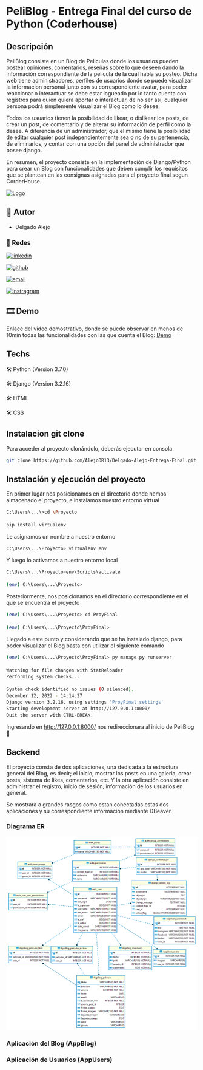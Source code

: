 # PeliBlog - Entrega Final del curso de Python (Coderhouse)
## Descripción 
PeliBlog consiste en un Blog de Peliculas donde los usuarios pueden postear opiniones, comentarios, reseñas sobre lo que deseen dando la información correspondiente de la pelicula de la cual habla su posteo. Dicha web tiene administradores, perfiles de usuarios donde se puede visualizar la informacion personal junto con su correspondiente avatar, para poder reaccionar o interactuar se debe estar logueado por lo tanto cuenta con registros para quien quiera aportar o interactuar, de no ser así, cualquier persona podrá simplemente visualizar el Blog como lo desee. 

Todos los usuarios tienen la posibilidad de likear, o dislikear los posts, de crear un post, de comentarlo y de alterar su información de perfil como la desee. A diferencia de un administrador, que el mismo tiene la posibilidad de editar cualquier post independientemente sea o no de su pertenencia, de eliminarlos, y contar con una opción del panel de administrador que posee django.  

En resumen, el proyecto consiste en la implementación de Django/Python para crear un Blog con funcionalidades que deben cumplir los requisitos que se plantean en las consignas asignadas para el proyecto final segun CorderHouse. 

![Logo](https://avatars.githubusercontent.com/u/116843946?s=400&u=91949b295a9524968148fba6ea4d66edfec1a40a&v=4)

## 👨 Autor
- Delgado Alejo
### 📱 Redes

[![linkedin](https://img.shields.io/badge/LinkedIn-0077B5?style=for-the-badge&logo=linkedin&logoColor=white)](https://www.linkedin.com/in/alejo-alfredo-angel-delgado-129b291b5/)

[![github](https://img.shields.io/badge/GitHub-100000?style=for-the-badge&logo=github&logoColor=white)](https://github.com/AlejoDR13)

[![email](https://img.shields.io/badge/Gmail-D14836?style=for-the-badge&logo=gmail&logoColor=white)](alejodelgado199999@gmail.com)

[![instragram](https://img.shields.io/badge/Instagram-E4405F?style=for-the-badge&logo=instagram&logoColor=white)](https://www.instagram.com/alejo.d13/)

## 🎞 Demo
Enlace del video demostrativo, donde se puede observar en menos de 10min todas las funcionalidades con las que cuenta el Blog:
[Demo](https://youtu.be/9diSZ3uwdcQ)

## Techs

🛠️ Python (Version 3.7.0)

🛠️ Django (Version 3.2.16)

🛠️ HTML

🛠️ CSS

## Instalacion git clone

Para acceder al proyecto clonándolo, deberás ejecutar en consola: 
```sh
git clone https://github.com/AlejoDR13/Delgado-Alejo-Entrega-Final.git
```

## Instalación y ejecución del proyecto

En primer lugar nos posicionamos en el directorio donde hemos almacenado el proyecto, e instalamos nuestro entorno virtual
```sh
C:\Users\...\>cd \Proyecto

pip install virtualenv
```
Le asignamos un nombre a nuestro entorno

```sh
C:\Users\...\Proyecto> virtualenv env
```

Y luego lo activamos a nuestro entorno local

```sh
C:\Users\...\Proyecto>env\Scripts\activate

(env) C:\Users\...\Proyecto>
```
Posteriormente, nos posicionamos en el directorio correspondiente en el que se encuentra el proyecto

```sh
(env) C:\Users\...\Proyecto> cd ProyFinal

(env) C:\Users\...\Proyecto\ProyFinal>
```

Llegado a este punto y considerando que se ha instalado django, para poder visualizar el Blog basta con utilizar el siguiente comando

```sh
(env) C:\Users\...\Proyecto\ProyFinal> py manage.py runserver

Watching for file changes with StatReloader
Performing system checks...

System check identified no issues (0 silenced).
December 12, 2022 - 14:14:27
Django version 3.2.16, using settings 'ProyFinal.settings'
Starting development server at http://127.0.0.1:8000/
Quit the server with CTRL-BREAK.
```
Ingresando en http://127.0.0.1:8000/ nos redireccionara al inicio de PeliBlog 🚀

## Backend 

El proyecto consta de dos aplicaciones, una dedicada a la estructura general del Blog, es decir; el inicio, mostrar los posts en una galeria, crear posts, sistema de likes, comentarios, etc. Y la otra aplicación consiste en administrar el registro, inicio de sesión, información de los usuarios en general. 

Se mostrara a grandes rasgos como estan conectadas estas dos aplicaciones y su correspondiente información mediante DBeaver.
### Diagrama ER

<img src="/DB.png">

### Aplicación del Blog (AppBlog)



### Aplicación de Usuarios (AppUsers) 
